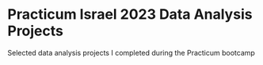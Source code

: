 # Practicum Israel 2023 Data Analysis Projects
Selected data analysis projects I completed during the Practicum bootcamp
